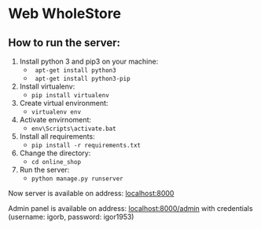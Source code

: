 # Web WholeStore

## How to run the server:

1. Install python 3 and pip3 on your machine:
    * ` apt-get install python3`
    * ` apt-get install python3-pip`
2. Install virtualenv:
    * ` pip install virtualenv `
3. Create virtual environment:
    * `virtualenv env`
4. Activate envirnoment:
    * `env\Scripts\activate.bat`
5. Install all requirements:
    * `pip install -r requirements.txt`
6. Change the directory:
    * `cd online_shop`
7. Run the server:
    * `python manage.py runserver`

Now server is available on address: [localhost:8000](localhost:8000)

Admin panel is available on address: [localhost:8000/admin](localhost:8000/admin) with credentials (username: igorb, password: igor1953)
